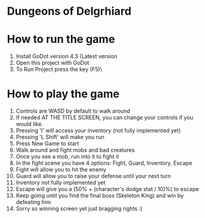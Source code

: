 # Dungeons of Delgrhiard

# How to run the game
1. Install GoDot version 4.3 (Latest version
2. Open this project with GoDot
3. To Run Project press the key (F5)\

# How to play the game
1. Controls are WASD by default to walk around
2. If needed AT THE TITLE SCREEN, you can change your controls if you would like.
3. Pressing 'I' will access your inventory (not fully implemented yet)
4. Pressing 'L Shift' will make you run
5. Press New Game to start
6. Walk around and fight mobs and bad creatures
7. Once you see a mob, run into it to fight it
8. In the fight scene you have 4 options: Fight, Guard, Inventory, Escape
9. Fight will allow you to hit the enemy
10. Guard will allow you to raise your defense until your next turn
11. Inventory not fully implemented yet
12. Escape will give you a (50% + (character's dodge stat / 10)%) to escape
13. Keep going until you find the final boss (Skeleton King) and win by defeating him
14. Sorry so winning screen yet just bragging rights :)
